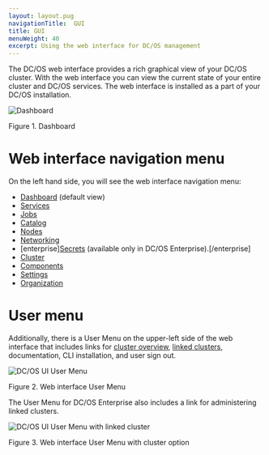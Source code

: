 ```yaml
---
layout: layout.pug
navigationTitle:  GUI
title: GUI
menuWeight: 40
excerpt: Using the web interface for DC/OS management
---
```


The DC/OS web interface provides a rich graphical view of your DC/OS cluster. With the web interface you can view the current state of your entire cluster and DC/OS services. The web interface is installed as a part of your DC/OS installation.

![Dashboard](/mesosphere/dcos/1.11/img/dashboard-ee.png)

Figure 1. Dashboard

# Web interface navigation menu
On the left hand side, you will see the web interface navigation menu:
- [Dashboard](/mesosphere/dcos/1.11/gui/dashboard/) (default view)
- [Services](/mesosphere/dcos/1.11/gui/services/)
- [Jobs](/mesosphere/dcos/1.11/gui/jobs/)
- [Catalog](/mesosphere/dcos/1.11/gui/catalog/)
- [Nodes](/mesosphere/dcos/1.11/gui/nodes/)
- [Networking](/mesosphere/dcos/1.11/gui/networking/)
- [enterprise][Secrets](/mesosphere/dcos/1.11/gui/secrets/) (available only in DC/OS Enterprise).[/enterprise]
- [Cluster](/mesosphere/dcos/1.11/gui/cluster/)
- [Components](/mesosphere/dcos/1.11/gui/components/)
- [Settings](/mesosphere/dcos/1.11/gui/settings/)
- [Organization](/mesosphere/dcos/1.11/gui/organization/)

# User menu

Additionally, there is a User Menu on the upper-left side of the web interface that includes links for [cluster overview](/mesosphere/dcos/1.11/gui/cluster/), [linked clusters](/mesosphere/dcos/1.11/administering-clusters/multiple-clusters/cluster-links/), documentation, CLI installation, and user sign out.

![DC/OS UI User Menu](/mesosphere/dcos/1.11/img/ui-user-menu.png)

Figure 2. Web interface User Menu

The User Menu for DC/OS Enterprise also includes a link for administering linked clusters.

![DC/OS UI User Menu with linked cluster ](/mesosphere/dcos/1.11/img/switch-cluster.png)

Figure 3. Web interface User Menu with cluster option
